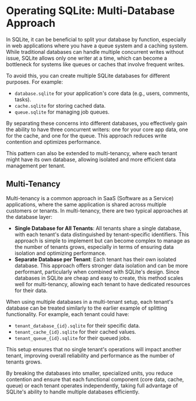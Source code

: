 # Operating SQLite: Multi-Database Approach

In SQLite, it can be beneficial to split your database by function, especially in web applications where you have a
queue system and a caching system. While traditional databases can handle multiple concurrent writes without issue,
SQLite allows only one writer at a time, which can become a bottleneck for systems like queues or caches that involve
frequent writes.

To avoid this, you can create multiple SQLite databases for different purposes. For example:

- `database.sqlite` for your application's core data (e.g., users, comments, tasks).
- `cache.sqlite` for storing cached data.
- `queue.sqlite` for managing job queues.

By separating these concerns into different databases, you effectively gain the ability to have three concurrent
writers: one for your core app data, one for the cache, and one for the queue. This approach reduces write contention
and optimizes performance.

This pattern can also be extended to multi-tenancy, where each tenant might have its own database, allowing isolated and
more efficient data management per tenant.

## Multi-Tenancy

Multi-tenancy is a common approach in SaaS (Software as a Service) applications, where the same application is shared
across multiple customers or tenants. In multi-tenancy, there are two typical approaches at the database layer:

- **Single Database for All Tenants**: All tenants share a single database, with each tenant's data distinguished by
  tenant-specific identifiers. This approach is simple to implement but can become complex to manage as the number of
  tenants grows, especially in terms of ensuring data isolation and optimizing performance.
- **Separate Database per Tenant**: Each tenant has their own isolated database. This approach offers stronger data
  isolation and can be more performant, particularly when combined with SQLite's design. Since databases in SQLite are
  cheap and easy to create, this method scales well for multi-tenancy, allowing each tenant to have dedicated resources
  for their data.

When using multiple databases in a multi-tenant setup, each tenant's database can be treated similarly to the earlier
example of splitting functionality. For example, each tenant could have:

- `tenant_database_{id}.sqlite` for their specific data.
- `tenant_cache_{id}.sqlite` for their cached values.
- `tenant_queue_{id}.sqlite` for their queued jobs.

This setup ensures that no single tenant's operations will impact another tenant, improving overall reliability and
performance as the number of tenants grows.

By breaking the databases into smaller, specialized units, you reduce contention and ensure that each functional
component (core data, cache, queue) or each tenant operates independently, taking full advantage of SQLite's ability to
handle multiple databases efficiently.
